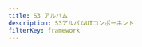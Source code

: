 ```yaml
---
title: S3 アルバム
description: S3アルバムUIコンポーネント
filterKey: framework
---
```


<inline-fragment framework="react" src="~/ui-legacy/storage/fragments/react/s3-album.md"></inline-fragment> <inline-fragment framework="vue" src="~/ui-legacy/storage/fragments/vue/s3-album.md"></inline-fragment> <inline-fragment framework="angular" src="~/ui-legacy/storage/fragments/angular/s3-album.md"></inline-fragment> <inline-fragment framework="ionic" src="~/ui-legacy/storage/fragments/ionic/s3-album.md"></inline-fragment> <inline-fragment framework="react-native" src="~/ui-legacy/storage/fragments/react-native/s3-album.md"></inline-fragment>
